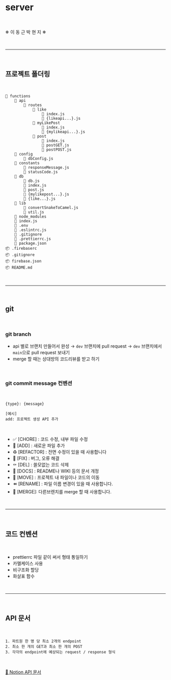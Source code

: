 # server

<br>

❄ 이 동 근 박 현 지 ❄

<br>

***
<br>

## 프로젝트 폴더링

<br>

```
📂 functions
	📂 api
		📂 routes
			📂 like
				📜 index.js
				📜 {likeapi...}.js
			📂 myLikePost
				📜 index.js
				📜 {mylikeapi...}.js
			📂 post
				📜 index.js        
				📜 postGET.js        
				📜 postPOST.js        
	📂 config
		📜 dbConfig.js
	📂 constants
		📜 responseMessage.js
		📜 statusCode.js
	📂 db
		📜 db.js
		📜 index.js
		📜 post.js
		📜 {mylikepost...}.js
		📜 {like...}.js
	📂 lib
		📜 convertSnakeToCamel.js
		📜 util.js
	📂 node_modules
	📜 index.js
	📜 .env
	📜 .eslintrc.js
	📜 .gitignore
	📜 .prettierrc.js
	📜 package.json
📦 .firebaserc
📦 .gitignore
📦 firebase.json
📦 README.md
```

<br>

***

<br>

## git

<br>

### git branch

- api 별로 브랜치 만들어서 완성 → `dev` 브랜치에 pull request → `dev` 브랜치에서 `main`으로 pull request 보내기
- merge 할 때는 상대방의 코드리뷰를 받고 하기

<br>

### git commit message 컨벤션

<br>

```
{type}: {message}

[예시]
add: 프로젝트 생성 API 추가
```

<br>

- ✅ [CHORE] : 코드 수정, 내부 파일 수정
- 🍱 [ADD] : 새로운 파일 추가
- ♻️ [REFACTOR] : 전면 수정이 있을 때 사용합니다
- 🔨 [FIX] : 버그, 오류 해결
- ⚰️ [DEL] : 쓸모없는 코드 삭제
- 📝 [DOCS] : README나 WIKI 등의 문서 개정
- 🚚 [MOVE] : 프로젝트 내 파일이나 코드의 이동
- ⏪️ [RENAME] : 파일 이름 변경이 있을 때 사용합니다.
- 🔀 [MERGE]: 다른브렌치를 merge 할 때 사용합니다.

<br>

***

<br>

## 코드 컨벤션

<br>

- prettierrc 파일 같이 써서 형태 통일하기
- 카멜케이스 사용
- 비구조화 할당
- 화살표 함수

<br>

***

<br>

## API 문서

<br>

```
1. 파트원 한 명 당 최소 2개의 endpoint
2. 최소 한 개의 GET과 최소 한 개의 POST
3. 각각의 endpoint에 예상되는 request / response 형식
```

<br>

[🚀 Notion API 문서](https://geeneve.notion.site/API-644dc98988414a5abb577bb8dc71ad03)

